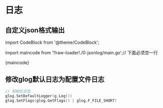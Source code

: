 # 日志

## 自定义json格式输出

import CodeBlock from '@theme/CodeBlock';

import maincode from '!!raw-loader!./0-jsonlog/main.go';// 下面必须空一行

<CodeBlock language="go">
{maincode}
</CodeBlock>

## 修改glog默认日志为配置文件日志

```go
// 初始化日志
glog.SetDefaultLogger(g.Log())
glog.SetFlags(glog.GetFlags() | glog.F_FILE_SHORT)
```